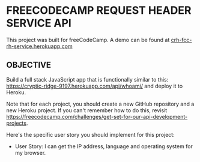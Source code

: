 FREECODECAMP REQUEST HEADER SERVICE API
===============================================================

This project was built for freeCodeCamp. A demo can be found at [crh-fcc-rh-service.herokuapp.com](https://crh-fcc-rh-service.herokuapp.com/)


OBJECTIVE
---------------------------------------------------------------

Build a full stack JavaScript app that is functionally similar to this: https://cryptic-ridge-9197.herokuapp.com/api/whoami/ and deploy it to Heroku.

Note that for each project, you should create a new GitHub repository and a new Heroku project. If you can't remember how to do this, revisit https://freecodecamp.com/challenges/get-set-for-our-api-development-projects.

Here's the specific user story you should implement for this project:

* User Story: I can get the IP address, language and operating system for my browser.

